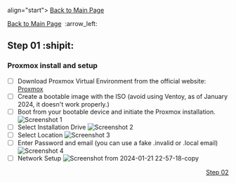 <p :arrow_left: </a> align="start"> <a href="README.md">Back to Main Page</a>&nbsp; </p>

<p align="start"> <a href="README.md">Back to Main Page</a>&nbsp; :arrow_left: </a> </p>

## Step 01 :shipit:
### Proxmox install and setup
- [ ] Download Proxmox Virtual Environment from the official website: [Proxmox](https://www.proxmox.com/en/)
- [ ] Create a bootable image with the ISO (avoid using Ventoy, as of January 2024, it doesn't work properly.)
- [ ] Boot from your bootable device and initiate the Proxmox installation.
![Screenshot 1](https://github.com/hispanicdevian/libreNMS-Guide/assets/135581442/9262fb42-2e6e-4f8f-b85a-33373305b6fa)
- [ ] Select Installation Drive
![Screenshot 2](https://github.com/hispanicdevian/libreNMS-Guide/assets/135581442/effb23cc-51b9-4e6f-8a0a-f2582cd7f227)
- [ ] Select Location
![Screenshot 3](https://github.com/hispanicdevian/libreNMS-Guide/assets/135581442/817794ae-b4bc-4eb4-b0d4-ea32bded5cdf)
- [ ] Enter Password and email (you can use a fake .invalid or .local email)
![Screenshot 4](https://github.com/hispanicdevian/libreNMS-Guide/assets/135581442/756e7b1c-a814-4ed5-9c59-88cdcc3f6beb)
- [ ] Network Setup
![Screenshot from 2024-01-21 22-57-18-copy](https://github.com/hispanicdevian/libreNMS-Guide/assets/135581442/1f2374c8-7d0e-4536-b89a-53b94288f810)

<p align="right"><a href="Step_02.md">Step 02</a></p>
